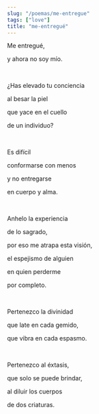 ```yaml
---
slug: "/poemas/me-entregue"
tags: ["love"]
title: "me-entregué"
---
```

Me entregué,

y ahora no soy mío.

&nbsp;

¿Has elevado tu conciencia

al besar la piel

que yace en el cuello

de un individuo?

&nbsp;

Es difícil 

conformarse con menos

y no entregarse 

en cuerpo y alma.

&nbsp;

Anhelo la experiencia 

de lo sagrado,

por eso me atrapa esta visión,

el espejismo de alguien

en quien perderme 

por completo.

&nbsp;

Pertenezco la divinidad

que late en cada gemido,

que vibra en cada espasmo.

&nbsp;

Pertenezco al éxtasis,

que solo se puede brindar,

al diluir los cuerpos

de dos criaturas.